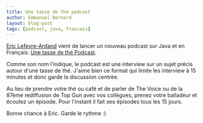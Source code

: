 ```yaml
---
title: Une tasse de thé podcast
author: Emmanuel Bernard
layout: blog-post
tags: [podcast, java, francais]
---
```

[Eric Lefevre-Ardand](http://ericlefevre.net/) vient de lancer un nouveau
podcast sur Java et en Français: [Une tasse de thé Podcast](http://unetassedethepodcast.com).

Comme son nom l'indique, le podcast est une interview sur un sujet précis autour
d'une tasse de thé. J'aime bien ce format qui limite les interview à 15 minutes
et donc garde la discussion centrée.

Au lieu de prendre votre thé ou café et de parler de The Voice ou de la 87ème
rediffusion de Top Gun avec vos collègues, prenez votre balladeur et écoutez un
épisode. Pour l'instant il fait ses épisodes tous les 15 jours.

Bonne chance à Eric. Garde le rythme :)
